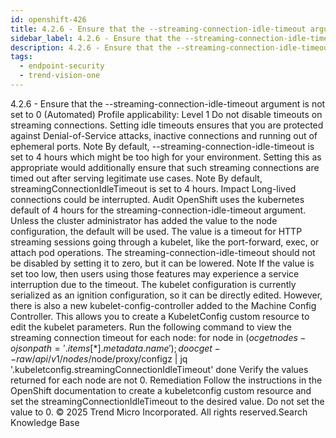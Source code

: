 ```yaml
---
id: openshift-426
title: 4.2.6 - Ensure that the --streaming-connection-idle-timeout argument is not set to 0 (Automated)
sidebar_label: 4.2.6 - Ensure that the --streaming-connection-idle-timeout argument is not set to 0 (Automated)
description: 4.2.6 - Ensure that the --streaming-connection-idle-timeout argument is not set to 0 (Automated)
tags:
  - endpoint-security
  - trend-vision-one
---
```


 4.2.6 - Ensure that the --streaming-connection-idle-timeout argument is not set to 0 (Automated) Profile applicability: Level 1 Do not disable timeouts on streaming connections. Setting idle timeouts ensures that you are protected against Denial-of-Service attacks, inactive connections and running out of ephemeral ports. Note By default, --streaming-connection-idle-timeout is set to 4 hours which might be too high for your environment. Setting this as appropriate would additionally ensure that such streaming connections are timed out after serving legitimate use cases. Note By default, streamingConnectionIdleTimeout is set to 4 hours. Impact Long-lived connections could be interrupted. Audit OpenShift uses the kubernetes default of 4 hours for the streaming-connection-idle-timeout argument. Unless the cluster administrator has added the value to the node configuration, the default will be used. The value is a timeout for HTTP streaming sessions going through a kubelet, like the port-forward, exec, or attach pod operations. The streaming-connection-idle-timeout should not be disabled by setting it to zero, but it can be lowered. Note If the value is set too low, then users using those features may experience a service interruption due to the timeout. The kubelet configuration is currently serialized as an ignition configuration, so it can be directly edited. However, there is also a new kubelet-config-controller added to the Machine Config Controller. This allows you to create a KubeletConfig custom resource to edit the kubelet parameters. Run the following command to view the streaming connection timeout for each node: for node in $(oc get nodes -ojsonpath='{.items[*].metadata.name}'); do oc get --raw /api/v1/nodes/$node/proxy/configz | jq '.kubeletconfig.streamingConnectionIdleTimeout' done Verify the values returned for each node are not 0. Remediation Follow the instructions in the OpenShift documentation to create a kubeletconfig custom resource and set the streamingConnectionIdleTimeout to the desired value. Do not set the value to 0. © 2025 Trend Micro Incorporated. All rights reserved.Search Knowledge Base